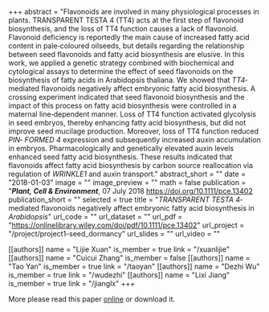 +++
abstract = "Flavonoids are involved in many physiological processes in plants. TRANSPARENT
TESTA 4 (TT4) acts at the first step of flavonoid biosynthesis, and the loss of TT4 function causes a lack of flavonoid. Flavonoid deficiency is reportedly the main cause of increased fatty acid content in pale‐coloured oilseeds, but details regarding the relationship between seed flavonoids and fatty acid biosynthesis are elusive. In this work, we applied a genetic strategy combined with biochemical and cytological assays to determine the effect of seed flavonoids on the biosynthesis of fatty acids in Arabidopsis thaliana. We showed that *TT4*‐mediated flavonoids negatively affect embryonic fatty acid biosynthesis. A crossing experiment indicated that seed flavonoid biosynthesis and the impact of this process on fatty acid biosynthesis were controlled in a maternal line‐dependent manner. Loss of TT4 function activated glycolysis in seed embryos, thereby enhancing fatty acid biosynthesis, but did not improve seed mucilage production. Moreover, loss of TT4 function reduced *PIN‐
FORMED 4* expression and subsequently increased auxin accumulation in embryos. Pharmacologically and genetically elevated auxin levels enhanced seed fatty acid biosynthesis. These results indicated that flavonoids affect fatty acid biosynthesis by carbon source reallocation via regulation of *WRINKLE1* and auxin transport."
abstract_short = ""
date = "2018-01-03"
image = ""
image_preview = ""
math = false
publication = "***Plant, Cell & Environment***, 07 July 2018 https://doi.org/10.1111/pce.13402
publication_short = ""
selected = true
title = "*TRANSPARENT TESTA 4*‐mediated flavonoids negatively affect embryonic fatty acid biosynthesis in *Arabidopsis*"
url_code = ""
url_dataset = ""
url_pdf = "https://onlinelibrary.wiley.com/doi/pdf/10.1111/pce.13402"
url_project = "/project/project1-seed_dormancy"
url_slides = ""
url_video = ""

[[authors]]
    name = "Lijie Xuan"
    is_member = true
    link = "/xuanlijie"
[[authors]]
    name = "Cuicui Zhang"
    is_member = false
[[authors]]
    name = "Tao Yan"
    is_member = true
    link = "/taoyan"
[[authors]]
    name = "Dezhi Wu"
    is_member = true
    link = "/wudezhi"
[[authors]]
    name = "Lixi Jiang"
    is_member = true
    link = "/jianglx"
+++


More please read this paper [online](https://onlinelibrary.wiley.com/doi/pdf/10.1111/pce.13402) or download it.


